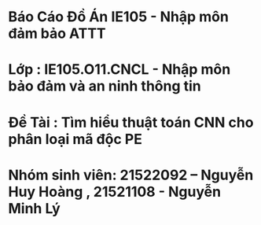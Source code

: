 # Báo Cáo Đồ Án IE105 - Nhập môn đảm bảo ATTT
# Lớp : IE105.O11.CNCL -  Nhập môn bảo đảm và an ninh thông tin
# Đề Tài : Tìm hiểu thuật toán CNN cho phân loại mã độc PE
# Nhóm sinh viên: 21522092 – Nguyễn Huy Hoàng ,  21521108 - Nguyễn Minh Lý
